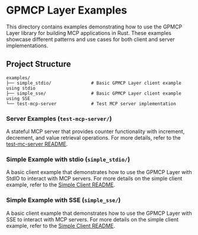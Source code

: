 # GPMCP Layer Examples

This directory contains examples demonstrating how to use the GPMCP Layer library for building
MCP applications in Rust. These examples showcase different patterns and use cases for both client and server
implementations.

## Project Structure

```
examples/
├── simple_stdio/               # Basic GPMCP Layer client example using stdio
├── simple_sse/                 # Basic GPMCP Layer client example using SSE
└── test-mcp-server             # Test MCP server implementation
```

### Server Examples (`test-mcp-server/`)

A stateful MCP server that provides counter functionality with increment, decrement, and value retrieval operations.
For more details, refer to the [test-mc-server README](test-mcp-server/README.md).

### Simple Example with stdio (`simple_stdio/`)

A basic client example that demonstrates how to use the GPMCP Layer with StdIO to interact with MCP servers.
For more details on the simple client example, refer to the [Simple Client README](simple_stdio/README.md).

### Simple Example with SSE (`simple_sse/`)

A basic client example that demonstrates how to use the GPMCP Layer with SSE to interact with MCP servers.
For more details on the simple client example, refer to the [Simple Client README](simple_sse/README.md).
